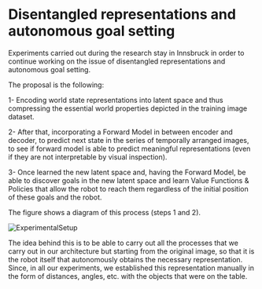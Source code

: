 # Disentangled representations and autonomous goal setting
Experiments carried out during the research stay in Innsbruck in order to continue working on the issue of disentangled representations and autonomous goal setting.

The proposal is the following:

1- Encoding world state representations into latent space and thus compressing the essential world properties depicted in the training image dataset.

2- After that, incorporating a Forward Model in between encoder and decoder, to predict next state in the series of temporally arranged images, to see if forward model is able to predict meaningful representations (even if they are not interpretable by visual inspection).

3- Once learned the new latent space and, having the Forward Model, be able to discover goals in the new latent space and learn Value Functions & Policies that allow the robot to reach them regardless of the initial position of these goals and the robot.

The figure shows a diagram of this process (steps 1 and 2).

![ExperimentalSetup](https://user-images.githubusercontent.com/25464222/142453068-026aee22-e3c7-4ca5-982d-f30576fa4840.PNG)


The idea behind this is to be able to carry out all the processes that we carry out in our architecture but starting from the original image, so that it is the robot itself that autonomously obtains the necessary representation. Since, in all our experiments, we established this representation manually in the form of distances, angles, etc. with the objects that were on the table.
